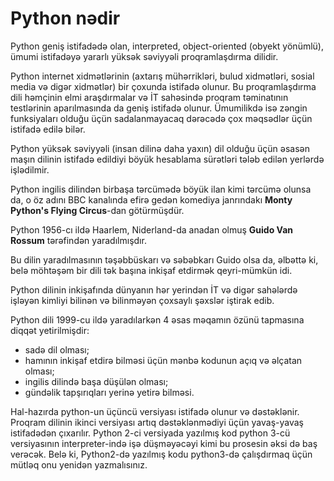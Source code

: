 # Python nədir

Python geniş istifadədə olan, interpreted, object-oriented (obyekt yönümlü), ümumi istifadəyə yararlı yüksək səviyyəli proqramlaşdırma dilidir.&#x20;

Python internet xidmətlərinin (axtarış mühərrikləri, bulud xidmətləri, sosial media və digər xidmətlər) bir çoxunda istifadə olunur. Bu proqramlaşdırma dili həmçinin elmi araşdırmalar və İT sahəsində proqram təminatının testlərinin aparılmasında da geniş istifadə olunur. Ümumilikdə isə zəngin funksiyaları olduğu üçün sadalanmayacaq dərəcədə çox məqsədlər üçün istifadə edilə bilər.

Python yüksək səviyyəli (insan dilinə daha yaxın) dil olduğu üçün əsasən maşın dilinin istifadə edildiyi böyük hesablama sürətləri tələb edilən yerlərdə işlədilmir.&#x20;

Python ingilis dilindən birbaşa tərcümədə böyük ilan kimi tərcümə olunsa da, o öz adını BBC kanalında efirə gedən komediya janrındakı **Monty Python's Flying Circus**-dan götürmüşdür.

Python 1956-cı ildə Haarlem, Niderland-da anadan olmuş **Guido Van Rossum** tərəfindən yaradılmışdır.&#x20;

Bu dilin yaradılmasının təşəbbüskarı və səbəbkarı Guido olsa da, əlbəttə ki, belə möhtəşəm bir dili tək başına inkişaf etdirmək qeyri-mümkün idi.

Python dilinin inkişafında dünyanın hər yerindən İT və digər sahələrdə işləyən kimliyi bilinən və bilinməyən çoxsaylı şəxslər iştirak edib.

Python dili 1999-cu ildə yaradılarkən 4 əsas məqamın özünü tapmasına diqqət yetirilmişdir:

* sadə dil olması;
* hamının inkişaf etdirə bilməsi üçün mənbə kodunun açıq və əlçatan olması;
* ingilis dilində başa düşülən olması;
* gündəlik tapşırıqları yerinə yetirə bilməsi.



Hal-hazırda python-un üçüncü versiyası istifadə olunur və dəstəklənir. Proqram dilinin ikinci versiyası artıq dəstəklənmədiyi üçün yavaş-yavaş istifadədən çıxarılır. Python 2-ci versiyada yazılmış kod python 3-cü versiyasının interpreter-ində işə düşməyəcəyi kimi bu prosesin əksi də baş verəcək. Belə ki, Python2-də yazılmış kodu python3-də çalışdırmaq üçün mütləq onu yenidən yazmalısınız.&#x20;

